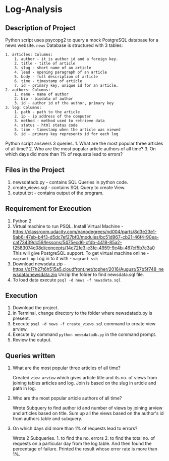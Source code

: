 # Log-Analysis

## Description of Project
  Python script uses psycopg2 to query a mock PostgreSQL database for a news website. 
  `news` Database is structured with 3 tables:
  
  	1. articles: Columns:
  		1. author - it is author id and a foreign key.
  		2. title - title of article
  		3. slug - short name of an article
  		4. lead - opening paragraph of an article
  		5. body - full description of article
  		6. time - timestamp of article
  		7. id - primary key, unique id for an article.
  	2. authors: Columns:
  		1. name - name of author
  		2. bio - biodata of author
  		3. id - author id of the author, primary key
  	3. log: Columns:
  		1. path - path to the article
  		2. ip - ip address of the computer
  		3. method - method used to retrieve data
  		4. status - html status code
  		5. time - timestamp when the article was viewed
  		6. id - primary key represents id for each log
  Python script answers 3 queries.
  	1. What are the most popular three articles of all time? 
  	2. Who are the most popular article authors of all time?
  	3. On which days did more than 1% of requests lead to errors?

## Files in the Project
1. newsdatadb.py - contains SQL Queries in python code.
2. create_views.sql - contains SQL Query to create View.
3. output.txt - contains output of the program.

## Requirement for Execution
1. Python 2
2. Virtual machine to run PSQL. 
	Install Virtual Machine - https://classroom.udacity.com/nanodegrees/nd004/parts/8d3e23e1-9ab6-47eb-b4f3-d5dc7ef27bf0/modules/bc51d967-cb21-46f4-90ea-caf73439dc59/lessons/5475ecd6-cfdb-4418-85a2-f2583074c08d/concepts/14c72fe3-e3fe-4959-9c4b-467cf5b7c3a0
	This will give PostgreSQL support.
	To get virtual machine online - `vagrant up`
	Log in to it with - `vagrant ssh`
3. Download newsdata.zip - https://d17h27t6h515a5.cloudfront.net/topher/2016/August/57b5f748_newsdata/newsdata.zip
   Unzip the folder to find newsdata.sql file.
4. To load data execute `psql -d news -f newsdata.sql`

## Execution
1. Download the project.
2. in Terminal, change directory to the folder where newsdatadb.py is present.
3. Execute `psql -d news -f create_views.sql` command to create view arview.
4. Execute by command `python newsdatadb.py` in the command prompt.
5. Review the output.

## Queries written
1. What are the most popular three articles of all time?

   Created `view arview` which gives article title and its no. of views from joining tables articles and log. Join is based on the slug in article and path in log.
   
2. Who are the most popular article authors of all time?

   Wrote Subquery to find author id and number of views by joining arview and articles based on title. Sum up all the views based on the author's id from authors table and subquery.
   
3. On which days did more than 1% of requests lead to errors?

   Wrote 2 Subqueries. 1. to find the no. errors  2. to find the total no. of requests on a particular day from the log table. And then found the percentage of failure. Printed the result whose error rate is more than 1%.
